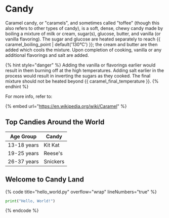 <!-- page-title: CaraML Candy -->
<!-- parent-page-title: CaraML Introduction -->
# Candy

Caramel candy, or "caramels", and sometimes called "toffee" (though this also refers to other types of candy), is a soft, dense, chewy candy made by boiling a mixture of milk or cream, sugar(s), glucose, butter, and vanilla (or vanilla flavoring). The sugar and glucose are heated separately to reach {{ caramel_boiling_point | default('130°C') }}; the cream and butter are then added which cools the mixture. Upon completion of cooking, vanilla or any additional flavorings and salt are added.

{% hint style="danger" %}
Adding the vanilla or flavorings earlier would result in them burning off at the high temperatures. Adding salt earlier in the process would result in inverting the sugars as they cooked. The final mixture should not be heated beyond {{ caramel_final_temperature }}.
{% endhint %}

For more info, refer to:

{% embed url="https://en.wikipedia.org/wiki/Caramel" %}

## Top Candies Around the World

Age Group | Candy
--------- | ----
13-18 years | Kit Kat
19-25 years | Reese's
26-37 years | Snickers

## Welcome to Candy Land

{% code title="hello_world.py" overflow="wrap" lineNumbers="true" %}
```python
print("Hello, World!")
```
{% endcode %}